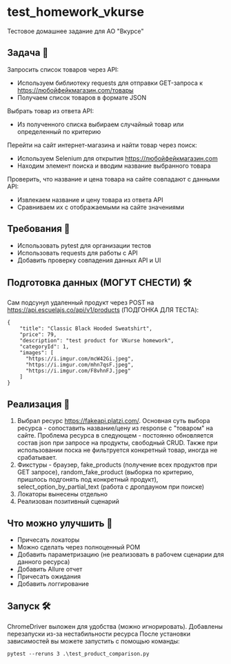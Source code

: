 # test_homework_vkurse
Тестовое домашнее задание для АО "Вкурсе"

## Задача 📑

Запросить список товаров через API:
  - Используем библиотеку requests для отправки GET-запроса к https://любойфейкмагазин.com/товары
  - Получаем список товаров в формате JSON
    
Выбрать товар из ответа API:
  - Из полученного списка выбираем случайный товар или определенный по критерию
    
Перейти на сайт интернет-магазина и найти товар через поиск:
  - Используем Selenium для открытия https://любойфейкмагазин.com
  - Находим элемент поиска и вводим название выбранного товара
    
Проверить, что название и цена товара на сайте совпадают с данными API:
  - Извлекаем название и цену товара из ответа API
  - Сравниваем их с отображаемыми на сайте значениями

## Требования 📑

  - Использовать pytest для организации тестов
  - Использовать requests для работы с API
  - Добавить проверку совпадения данных API и UI

## Подготовка данных (МОГУТ СНЕСТИ) 🛠️

Сам подсунул удаленный продукт через POST на https://api.escuelajs.co/api/v1/products (ПОДГОНКА ДЛЯ ТЕСТА):

```
{
    "title": "Classic Black Hooded Sweatshirt",
    "price": 79,
    "description": "test product for VKurse homework",
    "categoryId": 1,
    "images": [
      "https://i.imgur.com/mcW42Gi.jpeg",
      "https://i.imgur.com/mhn7qsF.jpeg",
      "https://i.imgur.com/F8vhnFJ.jpeg"
    ]
}
```

## Реализация 🎯

1. Выбрал ресурс https://fakeapi.platzi.com/. Основная суть выбора ресурса - сопоставить название/цену из response с "товаром" на сайте.
   Проблема ресурса в следующем - постоянно обновляется состав json при запросе на продукты, свободный CRUD. Также при использовании поска не фильтруется конкретный товар, иногда не срабатывает.
2. Фикстуры - браузер, fake_products (получение всех продуктов при GET запросе), random_fake_product (выборка по критерию, пришлось подгонять под конкретный продукт), select_option_by_partial_text (работа с дропдауном при поиске)
3. Локаторы вынесены отдельно
4. Реализован позитивный сценарий

## Что можно улучшить 🎯

- Причесать локаторы
- Можно сделать через полноценный POM
- Добавить параметризацию (не реализовать в рабочем сценарии для данного ресурса)
- Добавить Allure отчет
- Причесать ожидания
- Добавить логгирование


## Запуск 🛠️

ChromeDriver выложен для удобства (можно игнорировать). Добавлены перезапуски из-за нестабильности ресурса
После установки зависимостей вы можете запустить с помощью команды:


```
pytest --reruns 3 .\test_product_comparison.py

```

